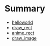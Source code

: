 # Summary

* [helloworld](hello/doc/README.md)
* [draw_rect](draw_rect/doc/README.md)
* [anime_rect](anime_rect/doc/README.md)
* [draw_image](draw_image/doc/README.md)




